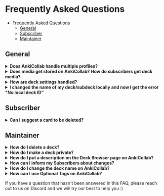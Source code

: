 # Frequently Asked Questions

- [Frequently Asked Questions](#frequently-asked-questions)
  - [General](#general)
  - [Subscriber](#subscriber)
  - [Maintainer](#maintainer)

## General

<details close>
<summary><b>Does AnkiCollab handle multiple profiles?</b></summary>
AnkiCollab does not currently respect separate Anki profiles. If you subscribe to a deck on one profile, then switch to another, it will redownload the fresh deck. A workaround for this is to disable the addon. <code>Tools → Add-ons → Select AnkiCollab → Toggle Enabled</code>
</details>

<details close>
<summary><b>Does media get stored on AnkiCollab? How do subscribers get deck media?</b></summary>
AnkiCollab does not upload media (images, audio, etc.) when publishing a deck or suggesting changes. If a deck has media, the maintainer should have a link available for you to download.
</details>

<details close>
<summary><b>How are deck settings handled?</b></summary>
Deck settings — learning steps, new card limits, maximum interval, etc. — are not uploaded when publishing a deck. When a subscriber downloads a deck, their default deck options are assigned. If you want a subscriber to use specific settings, make a note of them in the deck description.
</details>

<details close>
<summary><b>I changed the name of my deck/subdeck locally and now I get the error "No local deck ID"</b></summary>
Deck names should correlate exactly to the name that is on AnkiCollab. Currently there is no way to change your local deck name and continue publishing/receiving changes. Watch out for future changes though ;)
</details>

## Subscriber

<details close>
<summary><b>Can I suggest a card to be deleted?</b></summary>
Currently, there is no way to delete individual cards from a deck uploaded to <a href="https://ankicollab.com/decks">AnkiCollab.com/Decks</a>. As a workaround, suggest a tag like <code>#!DELETE</code> indicating that you want a card deleted.
</details>

## Maintainer

<details close>
<summary><b>How do I delete a deck?</b></summary>
You can delete a deck by going to the Manage Decks option on the side-bar -> select your deck in the page for the deck you are maintaining -> at the bottom of the page you will have the option to delete the deck
</details>

<details close>
<summary><b>How do I make a deck private?</b></summary>
You can make a deck private by going to the Manage Decks option on the side-bar -> select your deck in the page for the deck you are maintaining -> you will have a checkbox to make the deck private (unlisted) by simply clicking that checkbox the deck will be made private
</details>

<details close>
<summary><b>How do I put a description on the Deck Browser page on AnkiCollab?</b></summary>
When you initially publish a deck, the deck description is also uploaded and can be seen on AnkiCollab's deck browser page. If you want to change it, you can go to the Manage Decks option on the side-bar -> select your deck in the page for the deck you are maintaining -> you will have the option to Update deck description. keep in mind deck description is written using HTML (as is most things within anki) so you can style it accordingly
</details>

<details close>
<summary><b> How can I inform my Subscribers about changes?</b></summary>
This can be done by publishing a changelog message. To publish a changelog message you simply have to go to the Manage Decks option on the website side-bar -> select your deck in the page for the deck you are maintaining -> Add a changelog message as well as view your previous changelog messages (if you published any).
<br>
<img src="https://i.imgur.com/T4kiBYI.png" width="50%">
  
<br/><br/>
And subscribers will see a popup that lists all changes that occurred since they last updated:
<img src="https://i.imgur.com/mpzDCEB.png" width="50%">
</details>

<details close>
<summary><b>How do I change the deck name on AnkiCollab?</b></summary>
The only way to do that currently is by messaging the Discord group with your request here: https://discord.com/invite/9x4DRxzqwM 
Keep in mind that when you change the deck name on AnkiCollab, you will also have to change your deck name locally. All your subscribers must also change their deck name locally to receive changes.
</details>

<details close>
<summary><b>How can I use Optional Tags on AnkiCollab?</b></summary>
Optional Tags are a cool way to make your Deck Tag Structure less crowded. Imagine your deck is used by 3 different schools and each school has the cards tagged according to their school curriculum. Not all subscribers want to have all these curriculums in their local collection because it makes it a lot less readable. 
To solve that issue, you can use Optional Tags! These tags are only synchronized to the users that subscribed to them.
<br /><br />
To create a new Optional Tag group, navigate to the AnkiCollab Website > Manage Decks > Select your Deck > Optional Tags: Show All.

<br />
This will bring you to a page like this:
<br />
<img src="https://cdn.discordapp.com/attachments/1066468817351483502/1102317974511177858/RynkViW.png" width="50%">

Here you can add the new Tag Groups you want to use (For example, one for each school).

After you've added these, go ahead and open Anki!

To classify a tag as an "optional tag" it needs the prefix <code>AnkiCollab_Optional::</code> followed by the tag group you just specified on the website.

An example tag could look like this:
<br />
<img src="https://i.imgur.com/aRknj1g.png" width="50%">

Now you can go ahead and tag your notes to your liking and the subscribers will see a popup like this, when they subscribe to your deck:
<br />
<img src="https://cdn.discordapp.com/attachments/1066468817351483502/1102317974846718072/ZGS1WNr.png" width="50%">

and if they choose to subscribe to the ASU Tag, they will find all the tagged cards in their collection, but none of the tags they haven't subscribed to!
<br />
<img src="https://i.imgur.com/L0vmXlP.png" width="50%"> 

Note that this only affects tags. Notes and Cards are unaffected by this. All subscribers will always get all cards no matter what tag they have.
</details>

If you have a question that hasn't been answered in this FAQ, please reach out to us on Discord and we will try our best to help you :)

